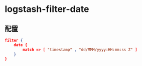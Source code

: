 # logstash-filter-date

## 配置

```json
filter {
    date {
        match => [ "timestamp" , "dd/MMM/yyyy:HH:mm:ss Z" ]
    }
}
```
